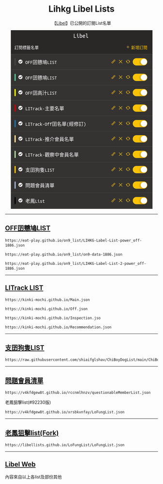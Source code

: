 <p>
  <h1 align="center">Lihkg Libel Lists</h1>
  <p align="center">【<a href="https://kitce.github.io/libel/">Libel</a>】已公開的訂閱List名單</p>
  <p align="center">
     <img src="./Img/P_List.png" alt="Lists" />
  </p> 
</p>

***

## [OFF囝戇鳩LIST](https://bit.ly/lihkg_on9_list)

```
https://eat-play.github.io/on9_list/LIHKG-Label-List-power_off-1886.json
```
```
https://eat-play.github.io/on9_list/on9-data-1886.json
```
```
https://eat-play.github.io/on9_list/LIHKG-Label-List-2-power_off-1886.json
```

***

## [LITrack LIST](https://tiny.cc/LITrack_GS)

```
https://kinki-mochi.github.io/Main.json
```
```
https://kinki-mochi.github.io/Off.json
```
```
https://kinki-mochi.github.io/Inspection.jso
```
```
https://kinki-mochi.github.io/Recommendation.json
```

***

## [支囝狗隻LIST](https://lih.kg/ioxQqS)

```
https://raw.githubusercontent.com/shiaifglshav/ChiBoyDogList/main/ChiBoyDogList.json
```

***

## [問題會員清單](https://lihkg.com/thread/2841778/page/21?post=520)

```
https://v4kfdgew8t.github.io/rccnmlhnzv/questionableMemberList.json
```
老鳳狙擊list(#92230版)
```
https://v4kfdgew8t.github.io/xrsbkvnfay/LoFungList.json
```


***

## [老鳳狙擊list(Fork)](https://github.com/LibelLists/LoFungList)

```
https://libellists.github.io/LoFungList/LoFungList.json
```

***

## [Libel Web](https://libellists.github.io/LibelWeb)


內容來自以上各list及部份其他
